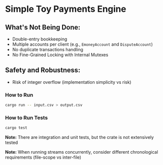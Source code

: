 # Simple Toy Payments Engine

## What's Not Being Done:
- Double-entry bookkeeping
- Multiple accounts per client (e.g., `EmoneyAccount` and `DisputeAccount`)
- No duplicate transactions handling
- No Fine-Grained Locking with Internal Mutexes

## Safety and Robustness:
- Risk of integer overflow (implementation simplicity vs risk)

### How to Run
```bash
cargo run -- input.csv > output.csv
```

### How to Run Tests
```bash
cargo test
```

**Note:** There are integration and unit tests, but the crate is not extensively tested

**Note:** When running streams concurrently, consider different chronological requirements (file-scope vs inter-file) 
